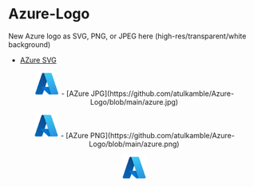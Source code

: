 # Azure-Logo
New Azure logo as SVG, PNG, or JPEG here (high-res/transparent/white background)
- [AZure SVG](https://github.com/atulkamble/Azure-Logo/blob/main/azure-transparent.svg)
<p align="center">
<img src="https://github.com/atulkamble/atulkamble/blob/main/Logo/azure.png" alt="Azure" width="50" height="50"/>
- [AZure JPG](https://github.com/atulkamble/Azure-Logo/blob/main/azure.jpg)
<p align="center">
<img src="https://github.com/atulkamble/atulkamble/blob/main/Logo/azure.png" alt="Azure" width="50" height="50"/>
- [AZure PNG](https://github.com/atulkamble/Azure-Logo/blob/main/azure.png)
<p align="center">
<img src="https://github.com/atulkamble/atulkamble/blob/main/Logo/azure.png" alt="Azure" width="50" height="50"/>
</p>
